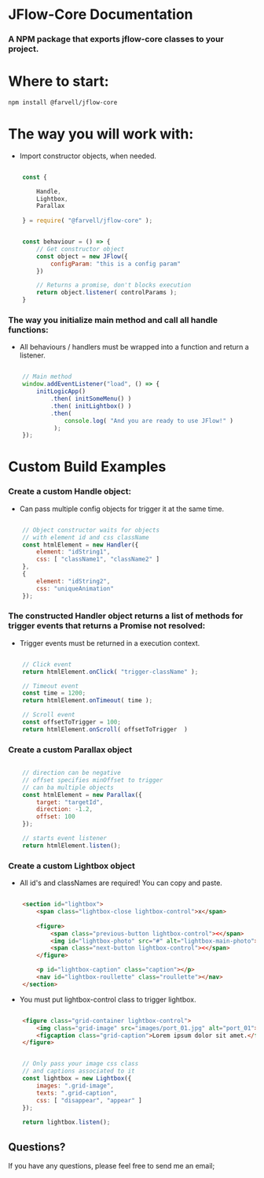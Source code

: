 # JFlow-Core Documentation
### A NPM package that exports jflow-core classes to your project.

# Where to start:

```bash
npm install @farvell/jflow-core
```

# The way you will work with:

* Import constructor objects, when needed.

```javascript

    const { 

        Handle, 
        Lightbox, 
        Parallax 
        
    } = require( "@farvell/jflow-core" );

```

```javascript

    const behaviour = () => {
        // Get constructor object
        const object = new JFlow({
            configParam: "this is a config param"
        })

        // Returns a promise, don't blocks execution
        return object.listener( controlParams );
    }

```

### The way you initialize main method and call all handle functions:

* All behaviours / handlers must be wrapped into a function and return a listener.

```javascript

    // Main method
    window.addEventListener("load", () => {
        initLogicApp()
            .then( initSomeMenu() )
            .then( initLightbox() )
            .then( 
                console.log( "And you are ready to use JFlow!" ) 
             );
    });

```


# Custom Build Examples

### Create a custom Handle object:

* Can pass multiple config objects for trigger it at the same time.

```javascript

    // Object constructor waits for objects
    // with element id and css className
    const htmlElement = new Handler({
        element: "idString1",
        css: [ "className1", "className2" ]
    },
    {
        element: "idString2",
        css: "uniqueAnimation"
    });

```

### The constructed Handler object returns a list of methods for trigger events that returns a Promise not resolved:

* Trigger events must be returned in a execution context.

```javascript

    // Click event
    return htmlElement.onClick( "trigger-className" );

    // Timeout event
    const time = 1200;
    return htmlElement.onTimeout( time );

    // Scroll event
    const offsetToTrigger = 100;
    return htmlElement.onScroll( offsetToTrigger  )

```

### Create a custom Parallax object

```javascript

    // direction can be negative
    // offset specifies minOffset to trigger
    // can ba multiple objects
    const htmlElement = new Parallax({
        target: "targetId",
        direction: -1.2,
        offset: 100
    });

    // starts event listener
    return htmlElement.listen();

```

### Create a custom Lightbox object

* All id's and classNames are required! You can copy and paste.

```html

    <section id="lightbox">
        <span class="lightbox-close lightbox-control">x</span>
            
        <figure>
            <span class="previous-button lightbox-control"><</span>
            <img id="lightbox-photo" src="#" alt="lightbox-main-photo">
            <span class="next-button lightbox-control"><</span>
        </figure>

        <p id="lightbox-caption" class="caption"></p>
        <nav id="lightbox-roullette" class="roullette"></nav>
    </section>

```

* You must put lightbox-control class to trigger lightbox.

```html

    <figure class="grid-container lightbox-control">
        <img class="grid-image" src="images/port_01.jpg" alt="port_01">
        <figcaption class="grid-caption">Lorem ipsum dolor sit amet.</figcaption>
    </figure>

```

```javascript

    // Only pass your image css class
    // and captions associated to it
    const lightbox = new Lightbox({
        images: ".grid-image",
        texts: ".grid-caption",
        css: [ "disappear", "appear" ]
    });
    
    return lightbox.listen();

```



Questions?
----------

If you have any questions, please feel free to send me an email;

